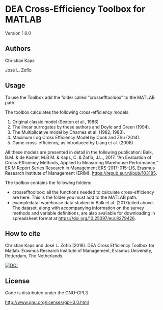 # DEA Cross-Efficiency Toolbox for MATLAB

Version 1.0.0

## Authors

Christian Kaps

José L. Zofío

## Usage

To use the Toolbox add the folder called "crossefftoolbox" to the MATLAB path. 

The toolbox calculates the following cross-efficiency models:

  1.	Original classic model (Sexton et al., 1986) 
  2.	The linear surrogates by these authors and Doyle and Green (1994).
  3.	The Multiplicative model by Charnes et al.  (1982, 1983).
  4.	Maximum Log Cross Efficiency Model by Cook and Zhu (2014). 
  5.	Game cross-efficiency, as introduced by Liang et al. (2008).

All these models are presented in detail in the following publication: Balk, B.M. & de Koster, M.B.M. & Kaps, C. & Zofío, J.L., 2017. "An Evaluation of Cross-Efficiency Methods, Applied to Measuring Warehouse Performance," ERIM Report Series Research in Management ERS-2017-015-LIS, Erasmus Research Institute of Management (ERIM). https://repub.eur.nl/pub/103185.  

The toolbox contains the following folders:

- crossefftoolbox: all the functions needed to calculate cross-efficiency are here. This is the folder you must add to the MATLAB path.
- exampledata: warehouse data studied in Balk et al. (2017)cited above. The dataset, along with accompanying information on the survey methods and variable definitions, are also available for downloading in spreadsheet format at https://doi.org/10.25397/eur.8279426.

## How to cite

Christian Kaps and José L. Zofío (2019). DEA Cross Efficiency Toolbox for Matlab. Erasmus Research Institute of Management, Erasmus University, Rotterdam, The Netherlands.

[![DOI](https://zenodo.org/badge/194225634.svg)](https://zenodo.org/badge/latestdoi/194225634)

## License

Code is distributed under the GNU-GPL3

http://www.gnu.org/licenses/gpl-3.0.html
